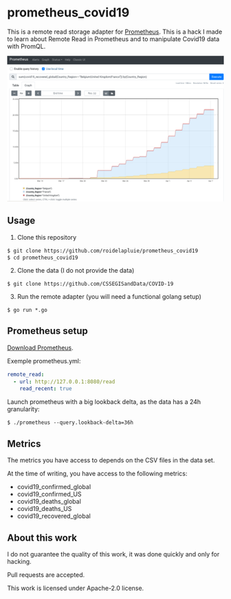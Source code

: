 # prometheus_covid19

This is a remote read storage adapter for [Prometheus](https://prometheus.io).
This is a hack I made to learn about Remote Read in Prometheus and to manipulate
Covid19 data with PromQL.

![screenshot](screenshot.png)

## Usage

1. Clone this repository

```shell
$ git clone https://github.com/roidelapluie/prometheus_covid19
$ cd prometheus_covid19
```

2. Clone the data (I do not provide the data)

```shell
$ git clone https://github.com/CSSEGISandData/COVID-19
```

3. Run the remote adapter (you will need a functional golang setup)

```shell
$ go run *.go
```

## Prometheus setup

[Download Prometheus](https://prometheus.io/download/).

Exemple prometheus.yml:

```yaml
remote_read:
  - url: http://127.0.0.1:8080/read
    read_recent: true
```

Launch prometheus with a big lookback delta, as the data has a 24h granularity:

```shell
$ ./prometheus --query.lookback-delta=36h
```


## Metrics

The metrics you have access to depends on the CSV files in the data set.

At the time of writing, you have access to the following metrics:

- covid19_confirmed_global
- covid19_confirmed_US
- covid19_deaths_global
- covid19_deaths_US
- covid19_recovered_global

## About this work

I do not guarantee the quality of this work, it was done quickly and only for
hacking.

Pull requests are accepted.

This work is licensed under Apache-2.0 license.
